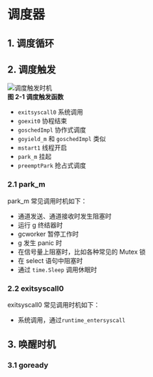# 调度器
## 1. 调度循环
## 2. 调度触发
![调度触发时机](Pasted%20image%2020230801111252.png)  
**图 2-1 调度触发函数**  
- `exitsyscall0` 系统调用
- `goexit0` 协程结束
- `goschedImpl` 协作式调度
- `goyield_m` 和 `goschedImpl` 类似
- `mstart1` 线程开启
- `park_m` 挂起
- `preemptPark` 抢占式调度
### 2.1 park_m
park_m 常见调用时机如下：
- 通道发送、通道接收时发生阻塞时
- 运行 g 终结器时
- gcworker 暂停工作时
- g 发生 panic 时
- 在信号量上阻塞时，比如各种常见的 Mutex 锁
- 在 select 语句中阻塞时
- 通过 `time.Sleep` 调用休眠时
### 2.2 exitsyscall0
exitsyscall0 常见调用时机如下：
- 系统调用，通过`runtime_entersyscall`
## 3. 唤醒时机
### 3.1 goready